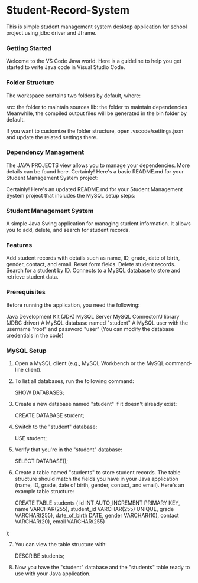 # Student-Record-System
This is simple student management system desktop application for school project using jdbc driver and Jframe.

### Getting Started
Welcome to the VS Code Java world. Here is a guideline to help you get started to write Java code in Visual Studio Code.

### Folder Structure
The workspace contains two folders by default, where:

src: the folder to maintain sources
lib: the folder to maintain dependencies
Meanwhile, the compiled output files will be generated in the bin folder by default.

If you want to customize the folder structure, open .vscode/settings.json and update the related settings there.

### Dependency Management
The JAVA PROJECTS view allows you to manage your dependencies. More details can be found here. Certainly! Here's a basic README.md for your Student Management System project:

Certainly! Here's an updated README.md for your Student Management System project that includes the MySQL setup steps:

### Student Management System
A simple Java Swing application for managing student information. It allows you to add, delete, and search for student records.

### Features
Add student records with details such as name, ID, grade, date of birth, gender, contact, and email.
Reset form fields.
Delete student records.
Search for a student by ID.
Connects to a MySQL database to store and retrieve student data.

### Prerequisites
Before running the application, you need the following:

Java Development Kit (JDK)
MySQL Server
MySQL Connector/J library (JDBC driver)
A MySQL database named "student"
A MySQL user with the username "root" and password "user" (You can modify the database credentials in the code)


### MySQL Setup
1. Open a MySQL client (e.g., MySQL Workbench or the MySQL command-line client).

2. To list all databases, run the following command:
   
    SHOW DATABASES;

3. Create a new database named "student" if it doesn't already exist:
   
    CREATE DATABASE student;
   
4. Switch to the "student" database:

    USE student;
   
5. Verify that you're in the "student" database:

    SELECT DATABASE();

6. Create a table named "students" to store student records. The table structure should match the fields you have in your Java application (name, ID, grade, date of birth, gender, contact, and email). Here's an example table structure:

   CREATE TABLE students (
    id INT AUTO_INCREMENT PRIMARY KEY,
    name VARCHAR(255),
    student_id VARCHAR(255) UNIQUE,
    grade VARCHAR(255),
    date_of_birth DATE,
    gender VARCHAR(10),
    contact VARCHAR(20),
    email VARCHAR(255)

);

7. You can view the table structure with:

   DESCRIBE students;

8. Now you have the "student" database and the "students" table ready to use with your Java application.



